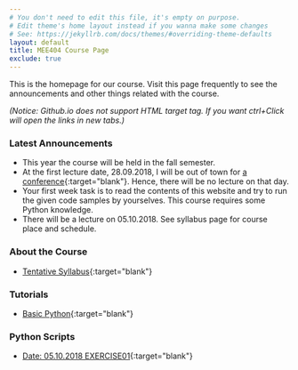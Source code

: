 ```yaml
---
# You don't need to edit this file, it's empty on purpose.
# Edit theme's home layout instead if you wanna make some changes
# See: https://jekyllrb.com/docs/themes/#overriding-theme-defaults
layout: default
title: MEE404 Course Page
exclude: true
---
```


This is the homepage for our course. Visit this page frequently to see the announcements and other things related with the course.

_(Notice: Github.io does not support HTML target tag. If you want ctrl+Click will open the links in new tabs.)_

### **Latest Announcements**

- This year the course will be held in the fall semester.
- At the first lecture date, 28.09.2018, I will be out of town for [a conference](http://idap.inonu.edu.tr){:target="blank"}. Hence, there will be no lecture on that day.
- Your first week task is to read the contents of this website and try to run the given code samples by yourselves. This course requires some Python knowledge. 
- There will be a lecture on 05.10.2018. See syllabus page for course place and schedule.



### **About the Course**

- [Tentative Syllabus](syllabus/){:target="blank"}

### **Tutorials**

- [Basic Python](/tutorials/basic-python/){:target="blank"}

### **Python Scripts**

 - [Date: 05.10.2018 EXERCISE01](scripts/MEE404L01E01.py){:target="blank"}

<!-- - [Attendance and Grades](https://docs.google.com/spreadsheets/d/e/2PACX-1vTzWSFYwl88Ho8b1g-DZg9tzSbNYe97Qg-F9WxgcuMI0K-zNNv4BrYGlDIkyiK8NLa-uTZ3_bUKV2qv/pubhtml){:target="blank"} -->

<!--
### **Latest Announcements**

- Check your grade letter at UBS
- [See the final solutions](https://drive.google.com/file/d/1_h3w2GOjneAQ2Cgbh2YsGcl5qtx2jP0V/view?usp=sharing){:target="blank"}
- Make Up Exam will be on 22.06.2018
-->

<!--
### **HOMEWORK**

Due Date: **31.05.2018 23:59:59**
Find the details of the homework  in the following link:
- [HOMEWORK 05](/homeworks/HOMEWORK05){:target="blank"}
-->

<!--
### **CLASS PRESENTATIONS**

 - [WEEK 12](https://docs.google.com/presentation/d/17RfhF9mcgYXigD0xy94NCVhxvm1s4WYWQ_fhdL0bWzo/edit?usp=sharing){:target="blank"}
 - [WEEK 11](https://docs.google.com/presentation/d/1BlJQrYQ6UGPk2Ee8fX2cxVjREukLN_x44j0UeLqjjFA/edit?usp=sharing){:target="blank"}
 - [WEEK 10](https://docs.google.com/presentation/d/1SFAl9Z5rY-Cf5jns3iaiO_cagBDwl5oyVLUzYIS5Qio/edit?usp=sharing){:target="blank"}
 - [WEEK 9](https://docs.google.com/presentation/d/1qocJ0Q_x_OzRl86uPJJwREETMDUenDOiG9G4yoDpN4Q/edit?usp=sharing){:target="blank"}
 - [WEEK 8](https://docs.google.com/presentation/d/1nQqQ9WhlwPBCdJtqCTEgrUqVVqfrJ0Vl5Y9NJVb-PRo/edit?usp=sharing){:target="blank"}
 - [WEEK 7](https://docs.google.com/presentation/d/19gbYiVLDbyiZVIFpjdIJnIyTLJ9NCptInhGj6Mgp5rg/edit?usp=sharing){:target="blank"}
 - [WEEK 6](https://docs.google.com/presentation/d/1ahf_F6Y7g_cVgvPp5LpU4Z3vxOsV6yTTeTfIwmSx3Us/edit?usp=sharing){:target="blank"}
 - [WEEK 5](https://docs.google.com/presentation/d/16MV0GseLrhODfKIikTlRQGyF9D97YZxpYmwlm1zcXBA/edit?usp=sharing){:target="blank"}
 - [WEEK 4](https://docs.google.com/presentation/d/12w9_QO7dg7-ADvn5we7vYU-Uzjt48swQdRb6mOjUQTg/edit?usp=sharing){:target="blank"}
 - [WEEK 3](https://docs.google.com/presentation/d/1iZ-yEh09PEy-h0Khh4qH7nFf7jzUyr_F3YuQ5BashGE/edit?usp=sharing){:target="blank"}
 - [WEEK 2](https://docs.google.com/presentation/d/1XHhVwM71nb9gcPWDWLu55vNbjqsRi6tqHLK2eKbo4hw/edit?usp=sharing){:target="blank"}
 - [WEEK 1](https://docs.google.com/presentation/d/1d6ayhonXY4yacCzmG5Agm9LwzB_zbgRhjCfDPBQF5yQ/edit?usp=sharing){:target="blank"}
-->
<!--
### **CLASSWORKS (QUESTIONS SOLVED ON THE BOARD)**

 - [Date: 18.05.2018](https://drive.google.com/open?id=1iHbr25RSs0wNeCN6ngazH68yfwoSqo4j){:target="blank"}
 - [Date: 11.05.2018](https://drive.google.com/open?id=1H0Bb6eGf0pSE2e3akZDuHOHpphqzdhl8){:target="blank"}
 - [Date: 04.05.2018](https://drive.google.com/open?id=1ixc9iUkJi4LKBbgSozk4d4B83BOaXBjL){:target="blank"}
 - [Date: 20.04.2018](https://drive.google.com/open?id=1wjXSfFEJw2nq_fsqz7_cDg5y7N8ne1FI){:target="blank"}
 - [Date: 13.04.2018](https://drive.google.com/open?id=1toi4flEar6ZUNZZ1Hud1Habx5sYvpWI0){:target="blank"}
 - [Date: 30.03.2018](https://drive.google.com/open?id=1c-_Ub2G8KUNHdM3DM_R5xxhvk2yPuVEq){:target="blank"}
 - [Date: 23.03.2018](https://drive.google.com/open?id=1SJNfhk84yfg8L7SUJVj3du2oX4LlfJoz){:target="blank"}
 - [Date: 16.03.2018](https://drive.google.com/open?id=1hWOHv3ck2Hwm_Na_WHRicD0-23o68Tvh){:target="blank"}
 - [Date: 09.03.2018](https://drive.google.com/open?id=1lQmjKo7FscsmqsX9Uc7S9fMJUmeGHzbY){:target="blank"}
 - [Date: 02.03.2018](https://drive.google.com/open?id=193KpiWfQ2tXtS9bOAM1cFE-h6nWnRMGZ){:target="blank"}
-->




